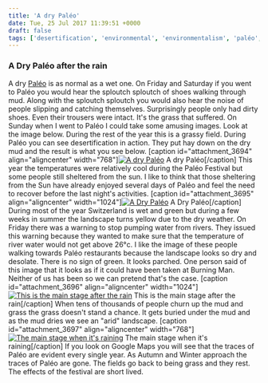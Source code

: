 ```yaml
---
title: 'A dry Paléo'
date: Tue, 25 Jul 2017 11:39:51 +0000
draft: false
tags: ['desertification', 'environmental', 'environmentalism', 'paléo', 'summer holidays', 'Switzerland']
---
```


### A Dry Paléo after the rain

A dry [Paléo](http://yeah.paleo.ch/) is as normal as a wet one. On Friday and Saturday if you went to Paléo you would hear the sploutch sploutch of shoes walking through mud. Along with the sploutch sploutch you would also hear the noise of people slipping and catching themselves. Surprisingly people only had dirty shoes. Even their trousers were intact. It's the grass that suffered. On Sunday when I went to Paléo I could take some amusing images. Look at the image below. During the rest of the year this is a grassy field. During Paléo you can see desertification in action. They put hay down on the dry mud and the result is what you see below. \[caption id="attachment\_3694" align="aligncenter" width="768"\][![A dry Paléo](https://www.main-vision.com/richard/blog/wp-content/uploads/2017/07/IMG_3596-e1500981129536-768x1024.jpg)](https://www.main-vision.com/richard/blog/wp-content/uploads/2017/07/IMG_3596-e1500981129536.jpg) A dry Paléo\[/caption\] This year the temperatures were relatively cool during the Paléo Festival but some people still sheltered from the sun. I like to think that those sheltering from the Sun have already enjoyed several days of Paléo and feel the need to recover before the last night's activities. \[caption id="attachment\_3695" align="aligncenter" width="1024"\][![A Dry Paléo](https://www.main-vision.com/richard/blog/wp-content/uploads/2017/07/F4F180D5-CFF3-4AA5-85BD-0D18709CD843-1024x576.jpg)](https://www.main-vision.com/richard/blog/wp-content/uploads/2017/07/F4F180D5-CFF3-4AA5-85BD-0D18709CD843.jpg) A Dry Paléo\[/caption\] During most of the year Switzerland is wet and green but during a few weeks in summer the landscape turns yellow due to the dry weather. On Friday there was a warning to stop pumping water from rivers. They issued this warning because they wanted to make sure that the temperature of river water would not get above 26°c. I like the image of these people walking towards Paléo restaurants because the landscape looks so dry and desolate. There is no sign of green. It looks parched. One person said of this image that it looks as if it could have been taken at Burning Man. Neither of us has been so we can pretend that's the case. \[caption id="attachment\_3696" align="aligncenter" width="1024"\][![This is the main stage after the rain](https://www.main-vision.com/richard/blog/wp-content/uploads/2017/07/IMG_3591-1024x576.jpg)](https://www.main-vision.com/richard/blog/wp-content/uploads/2017/07/IMG_3591.jpg) This is the main stage after the rain\[/caption\] When tens of thousands of people churn up the mud and grass the grass doesn't stand a chance. It gets buried under the mud and as the mud dries we see an "arid" landscape. \[caption id="attachment\_3697" align="aligncenter" width="768"\][![The main stage when it's raining](https://www.main-vision.com/richard/blog/wp-content/uploads/2017/07/IMG_3569-e1500982364406-768x1024.jpg)](https://www.main-vision.com/richard/blog/wp-content/uploads/2017/07/IMG_3569-e1500982364406.jpg) The main stage when it's raining\[/caption\] If you look on Google Maps you will see that the traces of Paléo are evident every single year. As Autumn and Winter approach the traces of Paléo are gone. The fields go back to being grass and they rest. The effects of the festival are short lived.